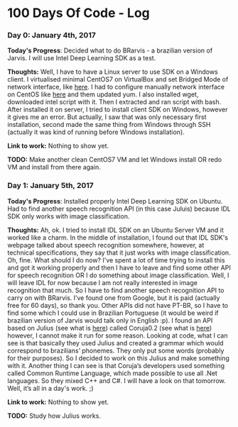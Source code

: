 # 100 Days Of Code - Log

### Day 0: January 4th, 2017

**Today's Progress**: Decided what to do BRarvis - a brazilian version of Jarvis. I will use Intel Deep Learning SDK as a test.

**Thoughts:** Well, I have to have a Linux server to use SDK on a Windows client. I virtualised minimal CentOS7 on VirtualBox and set Bridged Mode of network interface, like [here](http://www.techrepublic.com/blog/diy-it-guy/using-virtualbox-vms-on-your-networks-subnet/). I had to configure manually network interface on CentOS like [here](http://www.mustbegeek.com/configure-static-ip-address-in-centos/) and them updated yum. I also installed wget, downloaded intel script with it. Then I extracted and ran script with bash. After installed it on server, I tried to install client SDK on Windows, however it gives me an error. But actually, I saw that was only necessary first installation, second made the same thing from Windows through SSH (actually it was kind of running before Windows installation).

**Link to work:** Nothing to show yet.

**TODO:** Make another clean CentOS7 VM and let Windows install OR redo VM and install from there again.


### Day 1: January 5th, 2017

**Today's Progress**: Installed properly Intel Deep Learning SDK on Ubuntu. Had to find another speech recognition API (in this case Juluis) because IDL SDK only works with image classification.

**Thoughts:** Ah, ok. I tried to install IDL SDK on an Ubuntu Server VM and it worked like a charm. In the middle of installation, I found out that IDL SDK's webpage talked about speech recognition somewhere, however, at technical specifications, they say that it just works with image classification. Oh, fine. What should I do now? I've spent a lot of time trying to install this and got it working properly and then I have to leave and find some other API for speech recognition OR I do something about image classification. Well, I will leave IDL for now because I am not really interested in image recognition that much. So I have to find another speech recognition API to carry on with BRarvis. I’ve found one from Google, but it is paid (actually free for 60 days), so thank you. Other APIs did not have PT-BR, so I have to find some which I could use in Brazilian Portuguese (it would be weird if brazilian version of Jarvis would talk only in English :p). I found an API based on Julius (see what is [here]( http://julius.osdn.jp/en_index.php?q=index-en.html#feature)) called Coruja0.2 (see what is [here]( https://code.google.com/archive/p/lapsapi/downloads)) however, I cannot make it run for some reason. Looking at code, what I can see is that basically they used Julius and created a grammar which would correspond to brazilians’ phonemes. They only put some words (probably for their purposes). So I decided to work on this Julius and make something with it. Another thing I can see is that Coruja’s developers used something called Common Runtime Language, which made possible to use all .Net languages. So they mixed C++ and C#. I will have a look on that tomorrow. Well, it’s all in a day's work. ;)

**Link to work:** Nothing to show yet.

**TODO:** Study how Julius works.
